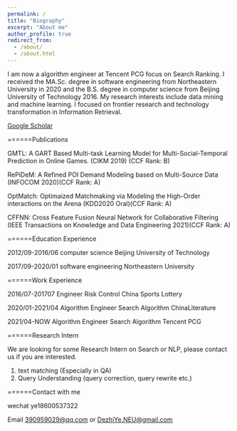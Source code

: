 ```yaml
---
permalink: /
title: "Biography"
excerpt: "About me"
author_profile: true
redirect_from: 
  - /about/
  - /about.html
---
```


I am now a algorithm engineer at Tencent PCG focus on Search Ranking. I received the MA.Sc. degree in software engineering from Northeastern University in 2020 and the B.S. degree in computer science from Beijing University of Technology 2016. My research interests include data mining and machine learning. I focused on frontier research and technology transformation in Information Retrieval.


[Google Scholar](https://scholar.google.com/citations?hl=zh-CN&user=0DRNbaIAAAAJ)

======Publications

GMTL: A GART Based Multi-task Learning Model for Multi-Social-Temporal Prediction in Online Games.  (CIKM 2019) (CCF Rank: B)

RePiDeM: A Refined POI Demand Modeling based on Multi-Source Data (INFOCOM 2020)(CCF Rank: A)

OptMatch: Optimaized Matchmaking via Modeling the High-Order interactions on the Arena (KDD2020 Oral)(CCF Rank: A)

CFFNN: Cross Feature Fusion Neural Network for Collaborative Filtering (IEEE Transactions on Knowledge and Data Engineering 2021)(CCF Rank: A)


======Education Experience

2012/09-2016/06  computer science      Beijing University of Technology  

2017/09-2020/01  software engineering  Northeastern University


======Work Experience

2016/07-201707    Engineer                Risk Control         China Sports Lottery

2020/01-2021/04  Algorithm Engineer       Search Algorithm      ChinaLiterature

2021/04-NOW      Algorithm Engineer       Search Algorithm      Tencent PCG

======Research Intern

We are looking for some Research Intern on Search or NLP, please contact us if you are interested.

1. text matching (Especially in QA)
2. Query Understanding (query correction, query rewrite etc.)


======Contact with me

wechat  ye18600537322

Email 390959029@qq.com or DezhiYe.NEU@gmail.com
